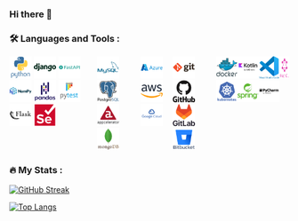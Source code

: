 ### Hi there 👋

<!--
**saolarte/saolarte** is a ✨ _special_ ✨ repository because its `README.md` (this file) appears on your GitHub profile.

Here are some ideas to get you started:

- 🔭 I’m currently working on ...
- 🌱 I’m currently learning ...
- 👯 I’m looking to collaborate on ...
- 🤔 I’m looking for help with ...
- 💬 Ask me about ...
- 📫 How to reach me: ...
- 😄 Pronouns: ...
- ⚡ Fun fact: ...
-->

### :hammer_and_wrench: Languages and Tools :
<div style="display: flex;">
    <div>
      <img src="https://github.com/devicons/devicon/blob/master/icons/python/python-original-wordmark.svg" alt="Python" title="Python" width="40" height="40">
      <img src="https://github.com/devicons/devicon/blob/master/icons/django/django-plain-wordmark.svg" alt="Django" title="Django" width="40" height="40">
      <img src="https://github.com/devicons/devicon/blob/master/icons/fastapi/fastapi-original-wordmark.svg" alt="Fastapi" title="Fastapi" width="40" height="40">
      <img src="https://github.com/devicons/devicon/blob/master/icons/numpy/numpy-original-wordmark.svg" alt="Numpy" title="Numpy" width="40" height="40">
      <img src="https://github.com/devicons/devicon/blob/master/icons/pandas/pandas-original-wordmark.svg" alt="Pandas" title="Pandas" width="40" height="40">
      <img src="https://github.com/devicons/devicon/blob/master/icons/pytest/pytest-original-wordmark.svg" alt="Pytest" title="Pytest" width="40" height="40">
      <img src="https://github.com/devicons/devicon/blob/master/icons/flask/flask-original-wordmark.svg" alt="Flask" title="Flask" width="40" height="40">
      <img src="https://github.com/devicons/devicon/blob/master/icons/selenium/selenium-original.svg" alt="Selenium" title="" width="40" height="40">
    </div>
    <div>
      <img src="https://github.com/devicons/devicon/blob/master/icons/mysql/mysql-plain-wordmark.svg" alt="Mysql" title="Mysql" width="40" height="40">
      <img src="https://github.com/devicons/devicon/blob/master/icons/postgresql/postgresql-original-wordmark.svg" alt="Postgres" title="Postgres" width="40" height="40">
      <img src="https://github.com/devicons/devicon/blob/master/icons/appcelerator/appcelerator-original-wordmark.svg" alt="Oracle" title="Oracle" width="40" height="40">
      <img src="https://github.com/devicons/devicon/blob/master/icons/mongodb/mongodb-original-wordmark.svg" alt="MongoDB" title="MongoDB" width="40" height="40">
    </div>
    <div>
      <img src="https://github.com/devicons/devicon/blob/master/icons/azure/azure-original-wordmark.svg" alt="Azure" title="Azure" width="40" height="40">
      <img src="https://github.com/devicons/devicon/blob/master/icons/amazonwebservices/amazonwebservices-original-wordmark.svg" alt="AWS" title="AWS" width="40" height="40">
      <img src="https://github.com/devicons/devicon/blob/master/icons/googlecloud/googlecloud-plain-wordmark.svg" alt="GCP" title="GCP" width="40" height="40">
    </div>
    <div>
      <img src="https://github.com/devicons/devicon/blob/master/icons/git/git-original-wordmark.svg" alt="Git" title="Git" width="40" height="40">
      <img src="https://github.com/devicons/devicon/blob/master/icons/github/github-original-wordmark.svg" alt="GitHub" title="GitHub" width="40" height="40">
      <img src="https://github.com/devicons/devicon/blob/master/icons/gitlab/gitlab-original-wordmark.svg" alt="GitLab" title="GitLab" width="40" height="40">
      <img src="https://github.com/devicons/devicon/blob/master/icons/bitbucket/bitbucket-original-wordmark.svg" alt="Bitbucket" title="Bitbucket" width="40" height="40">
    </div>
    <div>
      <img src="https://github.com/devicons/devicon/blob/master/icons/docker/docker-original-wordmark.svg" alt="docker" title="docker" width="40" height="40">
      <img src="https://github.com/devicons/devicon/blob/master/icons/kubernetes/kubernetes-plain-wordmark.svg" alt="kubernetes" title="kubernetes" width="40" height="40">
    </div>
    <div>
      <img src="https://github.com/devicons/devicon/blob/master/icons/kotlin/kotlin-original-wordmark.svg" alt="Kotlin" title="Kotlin" width="40" height="40">
      <img src="https://github.com/devicons/devicon/blob/master/icons/spring/spring-original-wordmark.svg" alt="Spring" title="Spring" width="40" height="40">
    </div>
    <div>
      <img src="https://github.com/devicons/devicon/blob/master/icons/vscode/vscode-original-wordmark.svg" alt="VSCODE" title="VSCODE" width="40" height="40">
      <img src="https://github.com/devicons/devicon/blob/master/icons/pycharm/pycharm-original-wordmark.svg" alt="Pycharm" title="Pycharm" width="40" height="40">
    </div>
    <div>
      <img src="https://github.com/devicons/devicon/blob/master/icons/graphql/graphql-plain-wordmark.svg" alt="GRaphQL" title="GRaphQL" width="40" height="40">
    </div>
  </div>

### :fire: My Stats :
[![GitHub Streak](http://github-readme-streak-stats.herokuapp.com?user=saolarte&theme=gotham)](https://git.io/streak-stats)

[![Top Langs](https://github-readme-stats.vercel.app/api/top-langs/?username=saolarte&layout=compact&theme=tokyonight)](https://github.com/anuraghazra/github-readme-stats)
